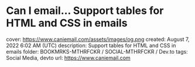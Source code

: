 # Can I email… Support tables for HTML and CSS in emails

cover: https://www.caniemail.com/assets/images/og.png
created: August 7, 2022 6:02 AM (UTC)
description: Support tables for HTML and CSS in emails
folder: BOOKMRKS-MTHRFCKR / SOCIAL-MTHRFCKR / Dev.to
tags: Social Media, devto
url: https://www.caniemail.com